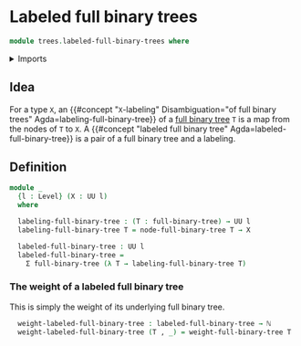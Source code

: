 # Labeled full binary trees

```agda
module trees.labeled-full-binary-trees where
```

<details><summary>Imports</summary>

```agda
open import elementary-number-theory.natural-numbers

open import foundation.dependent-pair-types
open import foundation.universe-levels

open import trees.full-binary-trees
```

</details>

## Idea

For a type `X`, an {{#concept "`X`-labeling" Disambiguation="of full binary trees" Agda=labeling-full-binary-tree}} of
a [full binary tree](trees.full-binary-trees.md) `T` is a map from the nodes of
`T` to `X`. A
{{#concept "labeled full binary tree" Agda=labeled-full-binary-tree}} is a pair
of a full binary tree and a labeling.

## Definition

```agda
module _
  {l : Level} (X : UU l)
  where

  labeling-full-binary-tree : (T : full-binary-tree) → UU l
  labeling-full-binary-tree T = node-full-binary-tree T → X

  labeled-full-binary-tree : UU l
  labeled-full-binary-tree =
    Σ full-binary-tree (λ T → labeling-full-binary-tree T)
```

### The weight of a labeled full binary tree

This is simply the weight of its underlying full binary tree.

```agda
  weight-labeled-full-binary-tree : labeled-full-binary-tree → ℕ
  weight-labeled-full-binary-tree (T , _) = weight-full-binary-tree T
```
